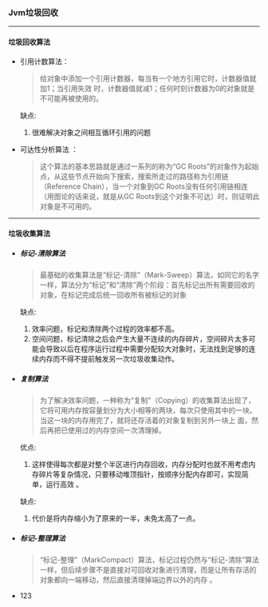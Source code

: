 ### Jvm垃圾回收

---

#### 垃圾回收算法

- 引用计数算法：

  > 给对象中添加一个引用计数器，每当有一个地方引用它时，计数器值就加1；当引用失效
  > 时，计数器值就减1；任何时刻计数器为0的对象就是不可能再被使用的。 

  缺点:

  1. 很难解决对象之间相互循环引用的问题

- 可达性分析算法 ：

  > 这个算法的基本思路就是通过一系列的称为“GC Roots”的对象作为起始点，从这些节点开始向下搜索，搜索所走过的路径称为引用链（Reference Chain），当一个对象到GC Roots没有任何引用链相连（用图论的话来说，就是从GC Roots到这个对象不可达）时，则证明此对象是不可用的。 

---

#### 垃圾收集算法

- ##### 标记-清除算法 

  > 最基础的收集算法是“标记-清除”（Mark-Sweep）算法，如同它的名字一样，算法分为“标记”和“清除”两个阶段：首先标记出所有需要回收的对象，在标记完成后统一回收所有被标记的对象 

  缺点:

  1. 效率问题，标记和清除两个过程的效率都不高。
  2. 空间问题，标记清除之后会产生大量不连续的内存碎片，空间碎片太多可能会导致以后在程序运行过程中需要分配较大对象时，无法找到足够的连续内存而不得不提前触发另一次垃圾收集动作。

- ##### 复制算法 

  > 为了解决效率问题，一种称为“复制”（Copying）的收集算法出现了，它将可用内存按容量划分为大小相等的两块，每次只使用其中的一块。当这一块的内存用完了，就将还存活着的对象复制到另外一块上
  > 面，然后再把已使用过的内存空间一次清理掉。 

  优点:

  1. 这样使得每次都是对整个半区进行内存回收，内存分配时也就不用考虑内存碎片等复杂情况，只要移动堆顶指针，按顺序分配内存即可，实现简单，运行高效 。

  缺点:

  1. 代价是将内存缩小为了原来的一半，未免太高了一点。

- ##### 标记-整理算法 

  > “标记-整理”（MarkCompact）算法，标记过程仍然与“标记-清除”算法一样，但后续步骤不是直接对可回收对象进行清理，而是让所有存活的对象都向一端移动，然后直接清理掉端边界以外的内存 。

- 123